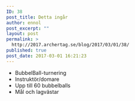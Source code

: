 ```yaml
---
ID: 38
post_title: Detta ingår
author: ennol
post_excerpt: ""
layout: post
permalink: >
  http://2017.archertag.se/blog/2017/03/01/38/
published: true
post_date: 2017-03-01 16:21:23
---
```

<ul>
 	<li>BubbelBall-turnering</li>
 	<li>Instruktör/domare</li>
 	<li>Upp till 60 bubbelballs</li>
 	<li>Mål och lagvästar</li>
</ul>